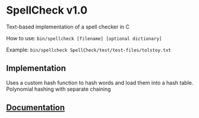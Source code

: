 # SpellCheck v1.0
Text-based implementation of a spell checker in C

How to use: ```bin/spellcheck [filename] [optional dictionary]```

Example: ```bin/spellcheck SpellCheck/test/test-files/tolstoy.txt```

## Implementation

Uses a custom hash function to hash words and load them into a hash table. Polynomial hashing with separate chaining 

## [Documentation](https://excalibur487.github.io/SpellCheck/doc/html/index.html)

